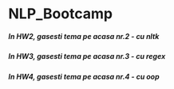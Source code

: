 # NLP_Bootcamp
##### In HW2, gasesti tema pe acasa nr.2 - cu nltk
##### In HW3, gasesti tema pe acasa nr.3 - cu regex
##### In HW4, gasesti tema pe acasa nr.4 - cu oop
